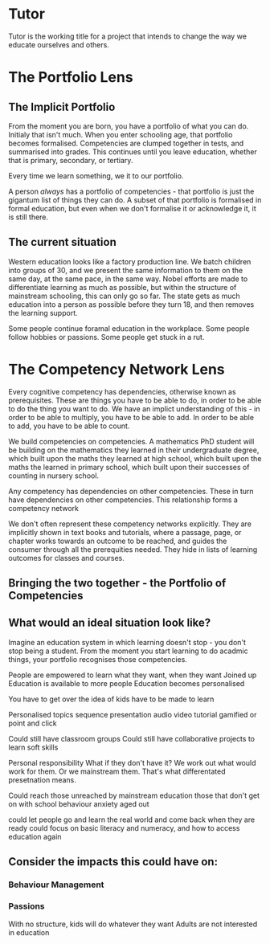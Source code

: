 # Tutor

Tutor is the working title for a project that intends to change the way we educate ourselves and others.

# The Portfolio Lens

## The Implicit Portfolio
From the moment you are born, you have a portfolio of what you can do. Initialy that isn't much.
When you enter schooling age, that portfolio becomes formalised. Competencies are clumped together in tests, and summarised into grades. This continues until you leave education, whether that is primary, secondary, or tertiary.

Every time we learn something, we it to our portfolio.

A person _always_ has a portfolio of competencies - that portfolio is just the gigantum list of things they can do. A subset of that portfolio is formalised in formal education, but even when we don't formalise it or acknowledge it, it is still there.

## The current situation
Western education looks like a factory production line. We batch children into groups of 30, and we present the same information to them on the same day, at the same pace, in the same way. Nobel efforts are made to differentiate learning as much as possible, but within the structure of mainstream schooling, this can only go so far. The state gets as much education into a person as possible before they turn 18, and then removes the learning support.

Some people continue foramal education in the workplace. Some people follow hobbies or passions. Some people get stuck in a rut.

# The Competency Network Lens

Every cognitive competency has dependencies, otherwise known as prerequisites. These are things you have to be able to do, in order to be able to do the thing you want to do. We have an implict understanding of this - in order to be able to multiply, you have to be able to add. In order to be able to add, you have to be able to count.

We build competencies on competencies. A mathematics PhD student will be building on the mathematics they learned in their undergraduate degree, which built upon the maths they learned at high school, which built upon the maths the learned in primary school, which built upon their successes of counting in nursery school.

Any competency has dependencies on other competencies. These in turn have dependencies on other competencies. This relationship forms a competency network

We don't often represent these competency networks explicitly. They are implicitly shown in text books and tutorials, where a passage, page, or chapter works towards an outcome to be reached, and guides the consumer through all the prerequities needed. They hide in lists of learning outcomes for classes and courses.

## Bringing the two together - the Portfolio of Competencies



## What would an ideal situation look like?

Imagine an education system in which learning doesn't stop - you don't stop being a student. From the moment you start learning to do acadmic things, your portfolio recognises those competencies.


People are empowered to learn what they want, when they want
Joined up
Education is available to more people
Education becomes personalised



You have to get over the idea of kids have to be made to learn

Personalised
topics
sequence
presentation
  audio
  video
  tutorial
  gamified or point and click


Could still have classroom groups
Could still have collaborative projects to learn soft skills

Personal responsibility
  What if they don't have it?
    We work out what would work for them. Or we mainstream them. That's what differentated presetnation means.

Could reach those unreached by mainstream education
  those that don't get on with school
    behaviour
    anxiety
   aged out
   
could let people go and learn the real world and come back when they are ready
could focus on basic literacy and numeracy, and how to access education again

## Consider the impacts this could have on:

### Behaviour Management
### Passions


With no structure, kids will do whatever they want
Adults are not interested in education
